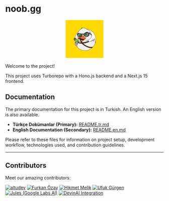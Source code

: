 # noob.gg
<p align="center">
  <img src="docs/noobgg-logo.png" alt="noob.gg logo" height="120" />
</p>

Welcome to the project!

This project uses Turborepo with a Hono.js backend and a Next.js 15 frontend.

## Documentation

The primary documentation for this project is in Turkish. An English version is also available.

- **Türkçe Dokümanlar (Primary):** [README.tr.md](./README.tr.md)
- **English Documentation (Secondary):** [README.en.md](./README.en.md)

Please refer to these files for information on project setup, development workflow, technologies used, and contribution guidelines.

---

## Contributors

Meet our amazing contributors:

<a href="https://github.com/altudev"><img width="60px" alt="altudev" src="https://github.com/altudev.png"/></a>
<a href="https://github.com/furkanczay"><img width="60px" alt="Furkan Özay" src="https://github.com/furkanczay.png"/></a>
<a href="https://github.com/HikmetMelikk"><img width="60px" alt="Hikmet Melik" src="https://github.com/HikmetMelikk.png"/></a>
<a href="https://github.com/gurgenufuk12"><img width="60px" alt="Ufuk Gürgen" src="https://github.com/gurgenufuk12.png"/></a>
<a href="https://github.com/apps/google-labs-jules"><img width="60px" alt="Jules (Google Labs AI)" src="https://avatars.githubusercontent.com/in/842251?s=41&u=e6ce41f2678ba45349e003a9b1d8719b7f414a6f&v=4"/></a>
<a href="https://github.com/apps/devin-ai-integration"><img width="60px" alt="DevinAI Integration" src="https://avatars.githubusercontent.com/in/811515?s=41&u=22ae8177548c8cd6cccb497ac571937d080c80bc&v=4"/></a>
